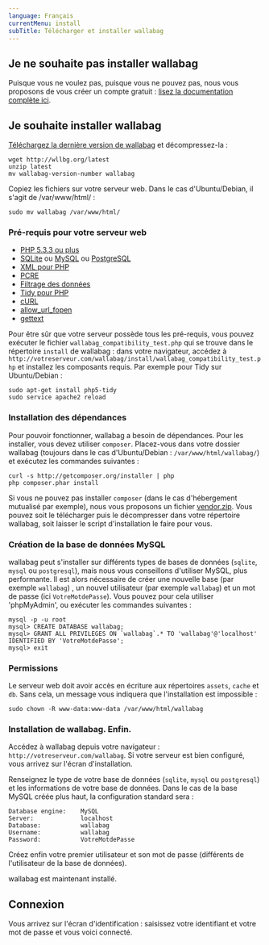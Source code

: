 ```yaml
---
language: Français
currentMenu: install
subTitle: Télécharger et installer wallabag
---
```


## Je ne souhaite pas installer wallabag

Puisque vous ne voulez pas, puisque vous ne pouvez pas, nous vous proposons de vous créer un compte gratuit : [lisez la documentation complète ici](../Utilisateur/Framabag.md).

## Je souhaite installer wallabag

[Téléchargez la dernière version de wallabag](http://wllbg.org/latest) et décompressez-la :

    wget http://wllbg.org/latest
    unzip latest
    mv wallabag-version-number wallabag

Copiez les fichiers sur votre serveur web. Dans le cas d'Ubuntu/Debian, il s'agit de /var/www/html/ :

    sudo mv wallabag /var/www/html/

### Pré-requis pour votre serveur web

* [PHP 5.3.3 ou plus](http://php.net/manual/en/install.php)
* [SQLite](http://php.net/manual/en/book.sqlite.php) ou [MySQL](http://php.net/manual/fr/book.mysql.php) ou [PostgreSQL](http://php.net/manual/en/book.pgsql.php)
* [XML pour PHP](http://php.net/xml)
* [PCRE](http://php.net/pcre)
* [Filtrage des données](http://php.net/manual/book.filter.php)
* [Tidy pour PHP](http://php.net/tidy)
* [cURL](http://php.net/curl)
* [allow_url_fopen](http://www.php.net/manual/en/filesystem.configuration.php#ini.allow-url-fopen)
* [gettext](http://php.net/manual/en/book.gettext.php)

Pour être sûr que votre serveur possède tous les pré-requis, vous pouvez exécuter le fichier `wallabag_compatibility_test.php` qui se trouve dans le répertoire `install` de wallabag : dans votre navigateur, accédez à `http://votreserveur.com/wallabag/install/wallabag_compatibility_test.php` et installez les composants requis. Par exemple pour Tidy sur Ubuntu/Debian :

    sudo apt-get install php5-tidy
    sudo service apache2 reload

### Installation des dépendances

Pour pouvoir fonctionner, wallabag a besoin de dépendances. Pour les installer, vous devez utiliser `composer`. Placez-vous dans votre dossier wallabag (toujours dans le cas d'Ubuntu/Debian : <code>/var/www/html/wallabag/</code>) et exécutez les commandes suivantes :

    curl -s http://getcomposer.org/installer | php
    php composer.phar install

Si vous ne pouvez pas installer `composer` (dans le cas d'hébergement mutualisé par exemple), nous vous proposons un fichier [vendor.zip](http://wllbg.org/vendor). Vous pouvez soit le télécharger puis le décompresser dans votre répertoire wallabag, soit laisser le script d'installation le faire pour vous.

### Création de la base de données MySQL

wallabag peut s'installer sur différents types de bases de données (`sqlite`, `mysql` ou `postgresql`), mais nous vous conseillons d'utiliser MySQL, plus performante. Il est alors nécessaire de créer une nouvelle base (par exemple `wallabag`) , un nouvel utilisateur (par exemple  `wallabag`) et un mot de passe (ici `VotreMotdePasse`). Vous pouvez pour cela utiliser 'phpMyAdmin', ou exécuter les commandes suivantes :

    mysql -p -u root
    mysql> CREATE DATABASE wallabag;
    mysql> GRANT ALL PRIVILEGES ON `wallabag`.* TO 'wallabag'@'localhost' IDENTIFIED BY 'VotreMotdePasse';
    mysql> exit

### Permissions

Le serveur web doit avoir accès en écriture aux répertoires `assets`, `cache` et `db`. Sans cela, un message vous indiquera que l'installation est impossible :

    sudo chown -R www-data:www-data /var/www/html/wallabag

### Installation de wallabag. Enfin.

Accédez à wallabag depuis votre navigateur : `http://votreserveur.com/wallabag`. Si votre serveur est bien configuré, vous arrivez sur l'écran d'installation.

Renseignez le type de votre base de données (`sqlite`, `mysql` ou `postgresql`) et les informations de votre base de données. Dans le cas de la base MySQL créée plus haut, la configuration standard sera :

    Database engine:    MySQL
    Server:             localhost
    Database: 	        wallabag
    Username:	        wallabag
    Password:	        VotreMotdePasse

Créez enfin votre premier utilisateur et son mot de passe (différents de l'utilisateur de la base de données).

wallabag est maintenant installé.

## Connexion

Vous arrivez sur l'écran d'identification : saisissez votre identifiant et votre mot de passe et vous voici connecté.